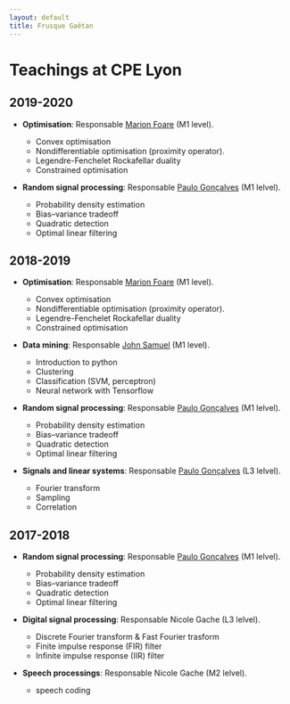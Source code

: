 ```yaml
---
layout: default
title: Frusque Gaëtan
---
```

# Teachings at CPE Lyon

## 2019-2020

* **Optimisation**: Responsable [Marion Foare](http://perso.ens-lyon.fr/marion.foare/) (M1 level).
  * Convex optimisation
  * Nondifferentiable optimisation (proximity operator).
  * Legendre-Fenchelet Rockafellar duality
  * Constrained optimisation

* **Random signal processing**: Responsable [Paulo Gonçalves](http://perso.ens-lyon.fr/paulo.goncalves/) (M1 lelvel).
  * Probability density estimation
  * Bias–variance tradeoff
  * Quadratic detection
  * Optimal linear filtering

## 2018-2019

* **Optimisation**: Responsable [Marion Foare](http://perso.ens-lyon.fr/marion.foare/) (M1 level).
  * Convex optimisation
  * Nondifferentiable optimisation (proximity operator).
  * Legendre-Fenchelet Rockafellar duality
  * Constrained optimisation

* **Data mining**: Responsable [John Samuel](https://johnsamuel.info/fr/index.html) (M1 level).
  * Introduction to python
  * Clustering
  * Classification (SVM, perceptron)
  * Neural network with Tensorflow

* **Random signal processing**: Responsable [Paulo Gonçalves](http://perso.ens-lyon.fr/paulo.goncalves/) (M1 lelvel).
  * Probability density estimation
  * Bias–variance tradeoff
  * Quadratic detection
  * Optimal linear filtering

* **Signals and linear systems**: Responsable [Paulo Gonçalves](http://perso.ens-lyon.fr/paulo.goncalves/) (L3 lelvel).
  * Fourier transform
  * Sampling
  * Correlation

## 2017-2018

* **Random signal processing**: Responsable [Paulo Gonçalves](http://perso.ens-lyon.fr/paulo.goncalves/) (M1 lelvel).
  * Probability density estimation
  * Bias–variance tradeoff
  * Quadratic detection
  * Optimal linear filtering

* **Digital signal processing**: Responsable Nicole Gache (L3 lelvel).
  * Discrete Fourier transform & Fast Fourier trasform
  * Finite impulse response (FIR) filter
  * Infinite impulse response (IIR) filter

* **Speech processings**: Responsable Nicole Gache (M2 lelvel).
  * speech coding


